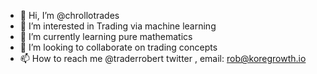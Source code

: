 - 👋 Hi, I’m @chrollotrades
- 👀 I’m interested in Trading via machine learning
- 🌱 I’m currently learning pure mathematics
- 💞️ I’m looking to collaborate on trading concepts
- 📫 How to reach me @traderrobert twitter , email: rob@koregrowth.io 

<!---
chrollotrades/chrollotrades is a ✨ special ✨ repository because its `README.md` (this file) appears on your GitHub profile.
You can click the Preview link to take a look at your changes.
--->
